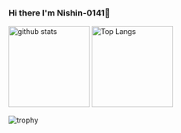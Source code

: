 ### Hi there I'm Nishin-0141👋
<p align="left"> 
  <img alt="github stats" height="160px" src="https://github-readme-stats.vercel.app/api?username=Nishin-0141&count_private=true&show_icons=true&show_icons=true&theme=monokai" />
  <img alt="Top Langs" height="160px" src="https://github-readme-stats.vercel.app/api/top-langs/?username=Nishin-0141&layout=compact&count_private=true&show_icons=true&show_icons=true&theme=monokai" />
</p>

![trophy](https://github-profile-trophy.vercel.app/?username=Nishin-0141&row=1&column=6&theme=monokai)
<!--
**Nishin-0141/Nishin-0141** is a ✨ _special_ ✨ repository because its `README.md` (this file) appears on your GitHub profile.

Here are some ideas to get you started:

- 🔭 I’m currently working on ...
- 🌱 I’m currently learning ...
- 👯 I’m looking to collaborate on ...
- 🤔 I’m looking for help with ...
- 💬 Ask me about ...
- 📫 How to reach me: ...
- 😄 Pronouns: ...
- ⚡ Fun fact: ...  
-->

